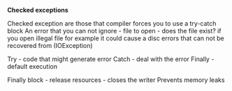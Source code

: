 __Checked exceptions__

Checked exception are those that compiler forces you to use a try-catch block 
An error that you can not ignore - file to open - does the file exist? if you open illegal file for example it could cause a disc errors that can not be recovered from
(IOException)

Try - code that might generate error
Catch - deal with the error
Finally - default execution

Finally block - release resources - closes the writer
Prevents memory leaks


